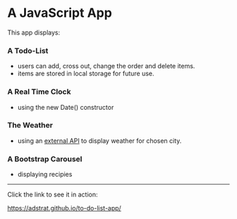 # A JavaScript App 

This app displays:

### A Todo-List
+ users can add, cross out, change the order and delete items.
+ items are stored in local storage for future use.

### A Real Time Clock
+ using the new Date() constructor

### The Weather 
+ using an [external API](https://developer.accuweather.com/) to display weather for chosen city.

### A Bootstrap Carousel
+ displaying recipies

---


Click the link to see it in action:

https://adstrat.github.io/to-do-list-app/
